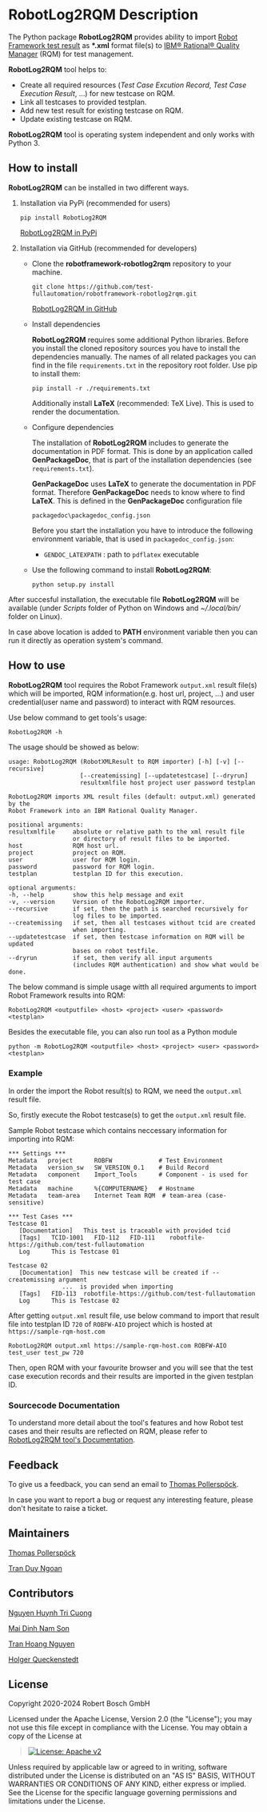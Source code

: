 # RobotLog2RQM Description

The Python package **RobotLog2RQM** provides ability to import [Robot
Framework test
result](https://robotframework.org/robotframework/latest/RobotFrameworkUserGuide.html#output-file)
as **\*.xml** format file(s) to [IBM® Rational® Quality
Manager](https://www.ibm.com/support/knowledgecenter/SSYMRC_6.0.2/com.ibm.rational.test.qm.doc/topics/c_qm_overview.html)
(RQM) for test management.

**RobotLog2RQM** tool helps to:

-   Create all required resources (*Test Case Excution Record*, *Test
    Case Execution Result*, \...) for new testcase on RQM.
-   Link all testcases to provided testplan.
-   Add new test result for existing testcase on RQM.
-   Update existing testcase on RQM.

**RobotLog2RQM** tool is operating system independent and only works
with Python 3.

## How to install

**RobotLog2RQM** can be installed in two different ways.

1.  Installation via PyPi (recommended for users)

    ``` 
    pip install RobotLog2RQM
    ```

    [RobotLog2RQM in
    PyPi](https://pypi.org/project/robotframework-robotlog2rqm/)

2.  Installation via GitHub (recommended for developers)

    -   Clone the **robotframework-robotlog2rqm** repository to your
        machine.

        ``` 
        git clone https://github.com/test-fullautomation/robotframework-robotlog2rqm.git
        ```

        [RobotLog2RQM in
        GitHub](https://github.com/test-fullautomation/robotframework-robotlog2rqm)

    -   Install dependencies

        **RobotLog2RQM** requires some additional Python libraries.
        Before you install the cloned repository sources you have to
        install the dependencies manually. The names of all related
        packages you can find in the file `requirements.txt` in the
        repository root folder. Use pip to install them:

        ``` 
        pip install -r ./requirements.txt
        ```

        Additionally install **LaTeX** (recommended: TeX Live). This is
        used to render the documentation.

    -   Configure dependencies

        The installation of **RobotLog2RQM** includes to generate the
        documentation in PDF format. This is done by an application
        called **GenPackageDoc**, that is part of the installation
        dependencies (see `requirements.txt`).

        **GenPackageDoc** uses **LaTeX** to generate the documentation
        in PDF format. Therefore **GenPackageDoc** needs to know where
        to find **LaTeX**. This is defined in the **GenPackageDoc**
        configuration file

        ``` 
        packagedoc\packagedoc_config.json
        ```

        Before you start the installation you have to introduce the
        following environment variable, that is used in
        `packagedoc_config.json`:

        -   `GENDOC_LATEXPATH` : path to `pdflatex` executable

    -   Use the following command to install **RobotLog2RQM**:

        ``` 
        python setup.py install
        ```

After succesful installation, the executable file **RobotLog2RQM** will
be available (under *Scripts* folder of Python on Windows and
*\~/.local/bin/* folder on Linux).

In case above location is added to **PATH** environment variable then
you can run it directly as operation system\'s command.

## How to use

**RobotLog2RQM** tool requires the Robot Framework `output.xml` result
file(s) which will be imported, RQM information(e.g. host url, project,
\...) and user credential(user name and password) to interact with RQM
resources.

Use below command to get tools\'s usage:

    RobotLog2RQM -h

The usage should be showed as below:

    usage: RobotLog2RQM (RobotXMLResult to RQM importer) [-h] [-v] [--recursive]
                        [--createmissing] [--updatetestcase] [--dryrun]
                        resultxmlfile host project user password testplan

    RobotLog2RQM imports XML result files (default: output.xml) generated by the
    Robot Framework into an IBM Rational Quality Manager.

    positional arguments:
    resultxmlfile     absolute or relative path to the xml result file
                      or directory of result files to be imported.
    host              RQM host url.
    project           project on RQM.
    user              user for RQM login.
    password          password for RQM login.
    testplan          testplan ID for this execution.

    optional arguments:
    -h, --help        show this help message and exit
    -v, --version     Version of the RobotLog2RQM importer.
    --recursive       if set, then the path is searched recursively for
                      log files to be imported.
    --createmissing   if set, then all testcases without tcid are created
                      when importing.
    --updatetestcase  if set, then testcase information on RQM will be updated
                      bases on robot testfile.
    --dryrun          if set, then verify all input arguments
                      (includes RQM authentication) and show what would be done.

The below command is simple usage witth all required arguments to import
Robot Framework results into RQM:

    RobotLog2RQM <outputfile> <host> <project> <user> <password> <testplan>

Besides the executable file, you can also run tool as a Python module

    python -m RobotLog2RQM <outputfile> <host> <project> <user> <password> <testplan>

### Example

In order the import the Robot result(s) to RQM, we need the `output.xml`
result file.

So, firstly execute the Robot testcase(s) to get the `output.xml` result
file.

Sample Robot testcase which contains neccessary information for
importing into RQM:

    *** Settings ***
    Metadata   project      ROBFW             # Test Environment
    Metadata   version_sw   SW_VERSION_0.1    # Build Record
    Metadata   component    Import_Tools      # Component - is used for test case
    Metadata   machine      %{COMPUTERNAME}   # Hostname
    Metadata   team-area    Internet Team RQM  # team-area (case-sensitive)

    *** Test Cases ***
    Testcase 01
       [Documentation]   This test is traceable with provided tcid
       [Tags]   TCID-1001   FID-112   FID-111    robotfile-https://github.com/test-fullautomation
       Log      This is Testcase 01

    Testcase 02
       [Documentation]  This new testcase will be created if --createmissing argument
                   ...  is provided when importing
       [Tags]   FID-113  robotfile-https://github.com/test-fullautomation
       Log      This is Testcase 02

After getting `output.xml` result file, use below command to import that
result file into testplan ID `720` of `ROBFW-AIO` project which is
hosted at `https://sample-rqm-host.com`

    RobotLog2RQM output.xml https://sample-rqm-host.com ROBFW-AIO test_user test_pw 720

Then, open RQM with your favourite browser and you will see that the
test case execution records and their results are imported in the given
testplan ID.

### Sourcecode Documentation

To understand more detail about the tool\'s features and how Robot test
cases and their results are reflected on RQM, please refer to
[RobotLog2RQM tool's
Documentation](https://github.com/test-fullautomation/robotframework-robotlog2rqm/blob/develop/RobotLog2RQM/RobotLog2RQM.pdf).

## Feedback

To give us a feedback, you can send an email to [Thomas
Pollerspöck](mailto:Thomas.Pollerspoeck@de.bosch.com).

In case you want to report a bug or request any interesting feature,
please don\'t hesitate to raise a ticket.

## Maintainers

[Thomas Pollerspöck](mailto:Thomas.Pollerspoeck@de.bosch.com)

[Tran Duy Ngoan](mailto:Ngoan.TranDuy@vn.bosch.com)

## Contributors

[Nguyen Huynh Tri Cuong](mailto:Cuong.NguyenHuynhTri@vn.bosch.com)

[Mai Dinh Nam Son](mailto:Son.MaiDinhNam@vn.bosch.com)

[Tran Hoang Nguyen](mailto:Nguyen.TranHoang@vn.bosch.com)

[Holger Queckenstedt](mailto:Holger.Queckenstedt@de.bosch.com)

## License

Copyright 2020-2024 Robert Bosch GmbH

Licensed under the Apache License, Version 2.0 (the \"License\"); you
may not use this file except in compliance with the License. You may
obtain a copy of the License at

> [![License: Apache
> v2](https://img.shields.io/pypi/l/robotframework.svg)](http://www.apache.org/licenses/LICENSE-2.0.html)

Unless required by applicable law or agreed to in writing, software
distributed under the License is distributed on an \"AS IS\" BASIS,
WITHOUT WARRANTIES OR CONDITIONS OF ANY KIND, either express or implied.
See the License for the specific language governing permissions and
limitations under the License.
